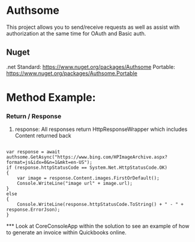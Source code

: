 # Authsome

This project allows you to send/receive requests as well as assist with authorization at the same time for OAuth and Basic auth.

## Nuget

.net Standard: https://www.nuget.org/packages/Authsome
Portable: https://www.nuget.org/packages/Authsome.Portable

# Method Example:

### Return / Response
<ol>
    <li>response: All responses return HttpResponseWrapper<your-return-object> which includes Content returned back </li>
</ol>

<pre><code>
var response = await authsome.GetAsync<BingJson_Rootobject>("https://www.bing.com/HPImageArchive.aspx?format=js&idx=0&n=1&mkt=en-US");
if (response.httpStatusCode == System.Net.HttpStatusCode.OK)
{
    var image = response.Content.images.FirstOrDefault();
    Console.WriteLine("image url" + image.url);
}
else
{
    Console.WriteLine(response.httpStatusCode.ToString() + " - " + response.ErrorJson);
}
</code></pre>

*** Look at CoreConsoleApp within the solution to see an example of how to generate an invoice within Quickbooks online.
